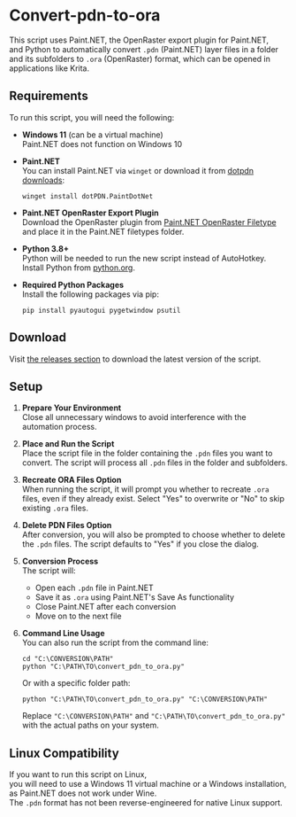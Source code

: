 # Convert-pdn-to-ora

This script uses Paint.NET, the OpenRaster export plugin for Paint.NET,  
and Python to automatically convert `.pdn` (Paint.NET) layer files in a folder  
and its subfolders to `.ora` (OpenRaster) format, which can be opened in applications like Krita.

## Requirements

To run this script, you will need the following:

- **Windows 11** (can be a virtual machine)  
  Paint.NET does not function on Windows 10

- **Paint.NET**  
  You can install Paint.NET via `winget` or download it from [dotpdn downloads](https://www.dotpdn.com/downloads/pdn.html):
  ```
  winget install dotPDN.PaintDotNet
  ```

- **Paint.NET OpenRaster Export Plugin**  
  Download the OpenRaster plugin from [Paint.NET OpenRaster Filetype](https://forums.getpaint.net/topic/20984-openraster-filetype/) and place it in the Paint.NET filetypes folder.

- **Python 3.8+**  
  Python will be needed to run the new script instead of AutoHotkey. Install Python from [python.org](https://www.python.org/downloads/).

- **Required Python Packages**  
  Install the following packages via pip:
  ```
  pip install pyautogui pygetwindow psutil
  ```

## Download

Visit [the releases section](https://codeberg.org/marvin1099/Convert-pdn-to-ora/releases) to download the latest version of the script.

## Setup

1. **Prepare Your Environment**  
   Close all unnecessary windows to avoid interference with the automation process.

2. **Place and Run the Script**  
   Place the script file in the folder containing the `.pdn` files you want to convert. The script will process all `.pdn` files in the folder and subfolders.

3. **Recreate ORA Files Option**  
   When running the script, it will prompt you whether to recreate `.ora` files, even if they already exist. Select "Yes" to overwrite or "No" to skip existing `.ora` files.

4. **Delete PDN Files Option**  
   After conversion, you will also be prompted to choose whether to delete the `.pdn` files. The script defaults to "Yes" if you close the dialog.

5. **Conversion Process**  
   The script will:
   - Open each `.pdn` file in Paint.NET
   - Save it as `.ora` using Paint.NET's Save As functionality
   - Close Paint.NET after each conversion
   - Move on to the next file

6. **Command Line Usage**  
   You can also run the script from the command line:
   ```
   cd "C:\CONVERSION\PATH"
   python "C:\PATH\TO\convert_pdn_to_ora.py"
   ```
   Or with a specific folder path:
   ```
   python "C:\PATH\TO\convert_pdn_to_ora.py" "C:\CONVERSION\PATH"
   ```
   Replace `"C:\CONVERSION\PATH"` and `"C:\PATH\TO\convert_pdn_to_ora.py"` with the actual paths on your system.

## Linux Compatibility

If you want to run this script on Linux,  
you will need to use a Windows 11 virtual machine or a Windows installation,  
as Paint.NET does not work under Wine.  
The `.pdn` format has not been reverse-engineered for native Linux support.
